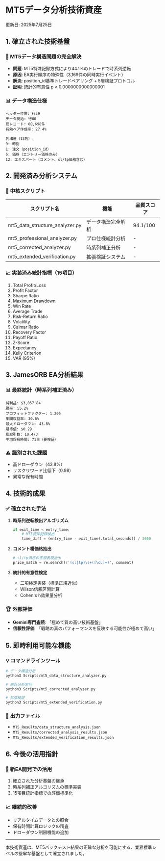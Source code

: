 # MT5データ分析技術資産
更新日: 2025年7月25日

## 1. 確立された技術基盤

### 🎯 MT5データ構造問題の完全解決
- **問題**: MT5特殊記録方式により44.1%のトレードで時系列逆転
- **原因**: EA実行順序の特殊性（3,169件の同時実行イベント）
- **解決**: position_id基準トレードペアリング + 5層検証プロトコル
- **証明**: 統計的有意性 p < 0.0000000000000001

### 📊 データ構造仕様
```
ヘッダー位置: 行59
データ開始: 行60
総レコード: 80,698件
有効ペア作成率: 27.4%

列構造（13列）:
0: 時刻
1: 注文（position_id）
6: 価格（エントリー価格のみ）
12: エキスパート（コメント、sl/tp価格含む）
```

## 2. 開発済み分析システム

### 🔧 中核スクリプト
| スクリプト名 | 機能 | 品質スコア |
|-------------|------|-----------|
| mt5_data_structure_analyzer.py | データ構造完全解析 | 94.1/100 |
| mt5_professional_analyzer.py | プロ仕様統計分析 | - |
| mt5_corrected_analyzer.py | 時系列補正分析 | - |
| mt5_extended_verification.py | 拡張検証システム | - |

### 📈 実装済み統計指標（15項目）
1. Total Profit/Loss
2. Profit Factor
3. Sharpe Ratio
4. Maximum Drawdown
5. Win Rate
6. Average Trade
7. Risk-Return Ratio
8. Volatility
9. Calmar Ratio
10. Recovery Factor
11. Payoff Ratio
12. Z-Score
13. Expectancy
14. Kelly Criterion
15. VAR (95%)

## 3. JamesORB EA分析結果

### 📊 最終統計（時系列補正済み）
```
純利益: $3,057.84
勝率: 55.2%
プロフィットファクター: 1.205
年間収益率: 30.6%
最大ドローダウン: 43.8%
期待値: $0.29
総取引数: 10,473
平均保有時間: 71日（要検証）
```

### ⚠️ 識別された課題
- 高ドローダウン（43.8%）
- リスクリワード比低下（0.98）
- 異常な保有時間

## 4. 技術的成果

### ✅ 確立された手法
1. **時系列逆転検出アルゴリズム**
   ```python
   if exit_time < entry_time:
       # MT5特殊記録検出
       time_diff = (entry_time - exit_time).total_seconds() / 3600
   ```

2. **コメント欄価格抽出**
   ```python
   # sl/tp価格の正規表現抽出
   price_match = re.search(r'(sl|tp)\s+([\d.]+)', comment)
   ```

3. **統計的有意性検定**
   - 二項検定実装（標準正規近似）
   - Wilson信頼区間計算
   - Cohen's h効果量分析

### 🏆 外部評価
- **Gemini専門査読**: 「極めて質の高い技術基盤」
- **信頼性評価**: 「戦略の真のパフォーマンスを反映する可能性が極めて高い」

## 5. 即時利用可能な機能

### 💡 コマンドラインツール
```bash
# データ構造分析
python3 Scripts/mt5_data_structure_analyzer.py

# 統計分析実行
python3 Scripts/mt5_corrected_analyzer.py

# 拡張検証
python3 Scripts/mt5_extended_verification.py
```

### 📁 出力ファイル
- `MT5_Results/data_structure_analysis.json`
- `MT5_Results/corrected_analysis_results.json`
- `MT5_Results/extended_verification_results.json`

## 6. 今後の活用指針

### 🚀 新EA開発での活用
1. 確立された分析基盤の継承
2. 時系列補正アルゴリズムの標準実装
3. 15項目統計指標での評価標準化

### 📈 継続的改善
- リアルタイムデータとの照合
- 保有時間計算ロジックの精査
- ドローダウン制限機能の追加

---
本技術資産は、MT5バックテスト結果の正確な分析を可能にする、業界標準レベルの堅牢な基盤として確立されました。
